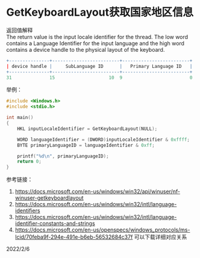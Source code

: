 # GetKeyboardLayout获取国家地区信息

返回值解释  
The return value is the input locale identifier for the thread. The low word contains a Language Identifier for the input language and the high word contains a device handle to the physical layout of the keyboard.  

```r
+---------------+-------------------------+-------------------------+
| device handle |     SubLanguage ID      |   Primary Language ID   |
+---------------+-------------------------+-------------------------+
31              15                    10  9                         0   bit
```

举例：  
```cpp
#include <Windows.h>
#include <stdio.h>

int main()
{
	HKL inputLocaleIdentifier = GetKeyboardLayout(NULL);

	WORD languageIdentifier = (DWORD)inputLocaleIdentifier & 0xffff;
	BYTE primaryLanguageID = languageIdentifier & 0xff;

	printf("%d\n", primaryLanguageID);
	return 0;
}
```

参考链接：  
1. https://docs.microsoft.com/en-us/windows/win32/api/winuser/nf-winuser-getkeyboardlayout
2. https://docs.microsoft.com/en-us/windows/win32/intl/language-identifiers
3. https://docs.microsoft.com/en-us/windows/win32/intl/language-identifier-constants-and-strings
4. https://docs.microsoft.com/en-us/openspecs/windows_protocols/ms-lcid/70feba9f-294e-491e-b6eb-56532684c37f 可以下载详细对应关系


2022/2/6  
